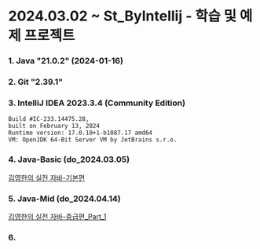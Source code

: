 # 2024.03.02 ~ St_ByIntellij - 학습 및 예제 프로젝트
### 1. Java "21.0.2" (2024-01-16)
### 2. Git "2.39.1"
### 3. IntelliJ IDEA 2023.3.4 (Community Edition)
```
Build #IC-233.14475.28,
built on February 13, 2024
Runtime version: 17.0.10+1-b1087.17 amd64
VM: OpenJDK 64-Bit Server VM by JetBrains s.r.o.
```
### 4. Java-Basic (do_2024.03.05) 
[김영한의 실전 자바-기본편](https://www.inflearn.com/course/%EA%B9%80%EC%98%81%ED%95%9C%EC%9D%98-%EC%8B%A4%EC%A0%84-%EC%9E%90%EB%B0%94-%EA%B8%B0%EB%B3%B8%ED%8E%B8)
### 5. Java-Mid (do_2024.04.14)
[김영한의 실전 자바-중급편_Part_1](https://www.inflearn.com/course/%EA%B9%80%EC%98%81%ED%95%9C%EC%9D%98-%EC%8B%A4%EC%A0%84-%EC%9E%90%EB%B0%94-%EC%A4%91%EA%B8%89-1/dashboard)
### 6. 
